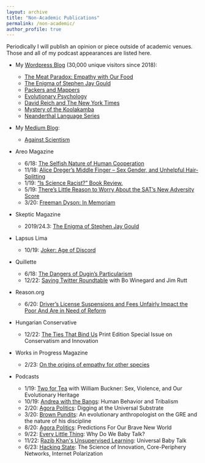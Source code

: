 ```yaml
---
layout: archive
title: "Non-Academic Publications"
permalink: /non-academic/
author_profile: true
---
```

Periodically I will publish an opinion or piece outside of academic venues. Those and all of my podcast appearances are listed here.

* My [Wordpress Blog](https://culturologies.wordpress.com/) (30,000 unique visitors since 2018):
    * [The Meat Paradox: Empathy with Our Food](https://culturologies.wordpress.com/2021/01/01/the-meat-paradox-empathy-with-our-food/)
    * [The Enigma of Stephen Jay Gould](https://culturologies.wordpress.com/2020/04/08/the-enigma-of-stephen-jay-gould/)
    * [Packers and Mappers](https://culturologies.wordpress.com/2020/04/08/packers-and-mappers/)
    * [Evolutionary Psychology](https://culturologies.wordpress.com/2019/05/19/evolutionary-psychology/)
    * [David Reich and The New York Times](https://culturologies.wordpress.com/2019/01/19/david-reich-and-the-new-york-times/)
    * [Mystery of the Koolakamba](https://culturologies.wordpress.com/2018/12/07/mystery-of-the-koolakamba/)
    * [Neanderthal Language Series](https://culturologies.wordpress.com/2018/06/27/did-neanderthals-have-language-introduction-and-terms-glossary/)

* My [Medium Blog](https://medium.com/@LTF_01): 
    * [Against Scientism](https://medium.com/@LTF_01/against-scientism-5335fbfaeacf)

* Areo Magazine
    * 6/18: [The Selfish Nature of Human Cooperation](https://web.archive.org/web/20230330212656/https://areomagazine.com/2018/06/01/the-selfish-nature-of-human-cooperation/)
    * 11/18: [Alice Dreger’s Middle Finger – Sex Gender, and Unhelpful Hair-Splitting](https://web.archive.org/web/20230605173614/https://areomagazine.com/2018/11/26/alice-dregers-middle-finger-sex-gender-and-unhelpful-hair-splitting/)
    * 1/19: [“Is Science Racist?” Book Review.](https://web.archive.org/web/20231129050336/https://areomagazine.com/2019/01/18/is-science-racist-book-review/)
    * 5/19: [There’s Little Reason to Worry About the SAT’s New Adversity Score](https://web.archive.org/web/20230609014026/https://areomagazine.com/2019/05/30/theres-little-reason-to-worry-about-the-sats-new-adversity-score/)
    * 3/20: [Freeman Dyson: In Memoriam](https://web.archive.org/web/20230605164001/https://areomagazine.com/2020/03/06/freeman-dyson-in-memoriam/)

* Skeptic Magazine
    * 2019/24.3: [The Enigma of Stephen Jay Gould](https://culturologies.wordpress.com/2020/04/08/the-enigma-of-stephen-jay-gould/)

* Lapsus Lima
    * 10/19: [Joker: Age of Discord](https://web.archive.org/web/20230322182602/http://www.lapsuslima.com/joker-age-of-discord/)

* Quillette
    * 6/18: [The Dangers of Dugin’s Particularism](https://web.archive.org/web/20210917105801/https://quillette.com/2018/06/20/the-dangers-of-dugins-particularism/)
    * 12/22: [Saving Twitter Roundtable](https://quillette.com/2022/12/14/can-elon-musk-improve-twitter-a-roundtable/) with Bo Winegard and Jim Rutt

* Reason.org
    * 6/20: [Driver’s License Suspensions and Fees Unfairly Impact the Poor And Are in Need of Reform](https://reason.org/commentary/drivers-license-suspensions-and-fees-unfairly-impact-the-poor-and-are-in-need-of-reform/)

* Hungarian Conservative
    * 12/22: [The Ties That Bind Us](https://culturologies.co/files/HungarianConservative.pdf) Print Edition Special Issue on Conservatism and Innovation

* Works in Progress Magazine
    * 2/23: [On the origins of empathy for other species](https://worksinprogress.co/issue/on-the-origins-of-empathy-for-other-species)

* Podcasts
    * 1/19: [Two for Tea](https://soundcloud.com/twoforteapodcast/14-william-buckner-and-cody-moser) with William Buckner: Sex, Violence, and Our Evolutionary Heritage
    * 10/19: [Andrea with the Bangs](https://www.youtube.com/watch?v=CDT7hjhUauI): Human Behavior and Tribalism
    * 2/20: [Agora Politics](https://podcasts.apple.com/us/podcast/1-digging-at-the-universal-substrate-with-cody-moser/id1496531814?i=1000464335203): Digging at the Universal Substrate
    * 3/20: [Brown Pundits](https://www.brownpundits.com/2020/03/10/browncast-episode-83-an-evolutionary-anthropologist-on-the-gre-bo-winegard-and-the-nature-of-his-discipline/): An evolutionary anthropologist on the GRE and the nature of his discipline
    * 8/20: [Agora Politics](https://soundcloud.com/agora_politics/16-prediction-for-our-brave-new-world-with-cody-moser): Predictions For Our Brave New World
    * 9/22: [Every Little Thing](https://gimletmedia.com/shows/every-little-thing/kwhogzz/why-do-we-baby-talk): Why Do We Baby Talk?
    * 11/22: [Razib Khan's Unsupervised Learning](https://www.youtube.com/watch?v=5HIMN3CkPJw): Universal Baby Talk
    * 6/23: [Hacking State](https://hackingstate.substack.com/p/4-cody-moser-the-science-of-innovation): The Science of Innovation, Core-Periphery Networks, Internet Polarization